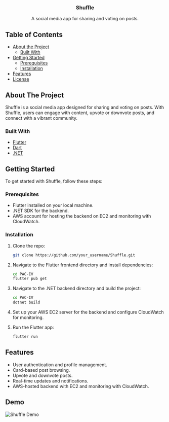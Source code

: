 <!-- Shuffle Flutter Project README -->

<h3 align="center">Shuffle</h3>

<p align="center">
  A social media app for sharing and voting on posts.
</p>

<!-- TABLE OF CONTENTS -->
## Table of Contents

- [About the Project](#about-the-project)
  - [Built With](#built-with)
- [Getting Started](#getting-started)
  - [Prerequisites](#prerequisites)
  - [Installation](#installation)
- [Features](#features)
- [License](#license)

<!-- ABOUT THE PROJECT -->
## About The Project

Shuffle is a social media app designed for sharing and voting on posts. With Shuffle, users can engage with content, upvote or downvote posts, and connect with a vibrant community.

### Built With

- [Flutter](https://flutter.dev/)
- [Dart](https://dart.dev/)
- [.NET](https://dotnet.microsoft.com/)

<!-- GETTING STARTED -->
## Getting Started

To get started with Shuffle, follow these steps:

### Prerequisites

- Flutter installed on your local machine.
- .NET SDK for the backend.
- AWS account for hosting the backend on EC2 and monitoring with CloudWatch.

### Installation

1. Clone the repo:
   ```sh
   git clone https://github.com/your_username/Shuffle.git
   ```

2. Navigate to the Flutter frontend directory and install dependencies:
   ```sh
   cd PAC-IV
   flutter pub get
   ```

3. Navigate to the .NET backend directory and build the project:
   ```sh
   cd PAC-IV
   dotnet build
   ```

4. Set up your AWS EC2 server for the backend and configure CloudWatch for monitoring.

5. Run the Flutter app:
   ```sh
   flutter run
   ```

## Features

- User authentication and profile management.
- Card-based post browsing.
- Upvote and downvote posts.
- Real-time updates and notifications.
- AWS-hosted backend with EC2 and monitoring with CloudWatch.

<!-- Demo -->
## Demo

![Shuffle Demo](demo/demo.gif)
